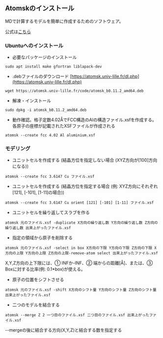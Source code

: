 ## Atomskのインストール
MDで計算するモデルを簡単に作成するためのソフトウェア。

公式は[こちら](https://atomsk.univ-lille.fr/tutorial_install.php)

### Ubuntuへのインストール
- 必要なパッケージのインストール
```
sudo apt install make gfortran liblapack-dev
```

- .debファイルのダウンロード [https://atomsk.univ-lille.fr/dl.php](https://atomsk.univ-lille.fr/dl.php)
```
wget https://atomsk.univ-lille.fr/code/atomsk_b0.11.2_amd64.deb
```
- 解凍・インストール
```
sudo dpkg -i atomsk_b0.11.2_amd64.deb
```
- 動作確認。格子定数4.02ÅでFCC構造のAlの構造ファイル.xsfを作成する。各原子の座標が記載されたXSFファイルが作成される
```
atomsk --create fcc 4.02 Al aluminium.xsf
```

### モデリング
- ユニットセルを作成する (結晶方位を指定しない場合 (XYZ方向が[100]方向になる))
```
atomsk --create fcc 3.6147 Cu ファイル.xsf
```
- ユニットセルを作成する (結晶方位を指定する場合 (例: XYZ方向にそれぞれ[121], [-101], [1-11]の場合))
```
atomsk --create fcc 3.6147 Cu orient [121] [-101] [1-11] ファイル.xsf
```
- ユニットセルを繰り返してスラブを作る
```
atomsk 元のファイル.xsf -duplicate X方向の繰り返し数 Y方向の繰り返し数 Z方向の繰り返し数 出来上がったファイル.xsf
```

- 指定の領域から原子を削除する
```
atomsk 元のファイル.xsf -select in box X方向の下限 Y方向の下限 Z方向の下限 X方向の上限 Y方向の上限 Z方向の上限-remove-atom select 出来上がったファイル.xsf
```
X,Y,Z方向の上下限には、① INFか-INF、② 端からの距離[Å]、または、③ Boxに対する比率(例: 0.1*box)が使える。

- 原子の位置をシフトさせる
```
atomsk 元のファイル.xsf -shift X方向のシフト量 Y方向のシフト量 Z方向のシフト量 出来上がったファイル.xsf
```

- 二つのモデルを結合する
```
atomsk --merge Z 2 一つ目のファイル.xsf 二つ目のファイル.xsf 出来上がったファイル.xsf
```
  --mergeの後に結合する方向(X,Y,Z)と結合する数を指定する

